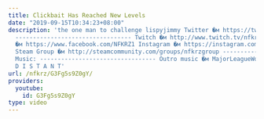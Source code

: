 ```yaml
---
title: Clickbait Has Reached New Levels
date: "2019-09-15T10:34:23+08:00"
description: 'the one man to challenge lispyjimmy Twitter �м https://twitter.com/NFKRZAlt
  --------------------------------- Twitch �м http://www.twitch.tv/nfkrz Facebook
  �м https://www.facebook.com/NFKRZ1 Instagram �м https://instagram.com/roman_nfkrz/
  Steam Group �м http://steamcommunity.com/groups/nfkrzgroup ---------------------------------
  Music: --------------------------------- Outro music �м MajorLeagueWobs/Holder -
  D I S T A N T'
url: /nfkrz/G3Fg5s9Z0gY/
providers:
  youtube:
    id: G3Fg5s9Z0gY
type: video
---
```

